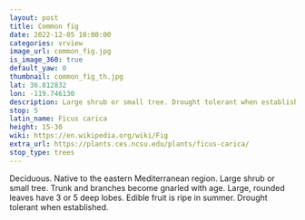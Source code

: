 ```yaml
---
layout: post
title: Common fig
date: 2022-12-05 10:00:00
categories: vrview
image_url: common_fig.jpg
is_image_360: true
default_yaw: 0
thumbnail: common_fig_th.jpg
lat: 36.812832
lon: -119.746130
description: Large shrub or small tree. Drought tolerant when established.
stop: 5
latin_name: Ficus carica
height: 15-30
wiki: https://en.wikipedia.org/wiki/Fig
extra_url: https://plants.ces.ncsu.edu/plants/ficus-carica/
stop_type: trees
---
```

Deciduous. Native to the eastern Mediterranean region. Large shrub or small tree. Trunk and branches become gnarled with age. Large, rounded leaves have 3 or 5 deep lobes. Edible fruit is ripe in summer. Drought tolerant when established.